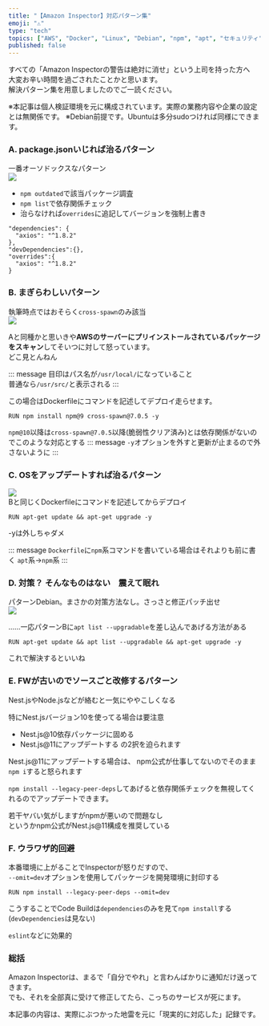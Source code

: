 ```yaml
---
title: "【Amazon Inspector】対応パターン集"
emoji: "⚠️"
type: "tech"
topics: ["AWS", "Docker", "Linux", "Debian", "npm", "apt", "セキュリティ"]
published: false
---
```


すべての「Amazon Inspectorの警告は絶対に消せ」という上司を持った方へ<br>
大変お辛い時間を過ごされたことかと思います。<br>
解決パターン集を用意しましたのでご一読ください。

※本記事は個人検証環境を元に構成されています。実際の業務内容や企業の設定とは無関係です。
※Debian前提です。Ubuntuは多分sudoつければ同様にできます。

### A. package.jsonいじれば治るパターン

一番オーソドックスなパターン<br>
![](https://storage.googleapis.com/zenn-user-upload/7dfed7ae1890-20250711.png)
- ```npm outdated```で該当パッケージ調査
- ```npm list```で依存関係チェック
- 治らなければ```overrides```に追記してバージョンを強制上書き

``` json: package.json
"dependencies": {
  "axios": "^1.8.2"
},
"devDependencies":{},
"overrides":{
  "axios": "^1.8.2"
}
```

### B. まぎらわしいパターン

執筆時点ではおそらく```cross-spawn```のみ該当<br>
![](https://storage.googleapis.com/zenn-user-upload/e94de380756b-20250711.png)

Aと同種かと思いきや**AWSのサーバーにプリインストールされているパッケージをスキャン**してそいつに対して怒っています。<br>
どこ見とんねん

::: message
目印はパス名が```/usr/local/```になっていること<br>
普通なら```/usr/src/```と表示される
:::

この場合はDockerfileにコマンドを記述してデプロイ走らせます。
``` bash: Dockerfile
RUN npm install npm@9 cross-spawn@7.0.5 -y
```
```npm@10```以降は```cross-spawn@7.0.5```以降(脆弱性クリア済み)とは依存関係がないのでこのような対応とする
::: message
```-y```オプションを外すと更新が止まるので外さないように
:::

### C. OSをアップデートすれば治るパターン
![](https://storage.googleapis.com/zenn-user-upload/b4a87d6e80c1-20250711.png)<br>
Bと同じくDockerfileにコマンドを記述してからデプロイ

``` bash: Dockerfile
RUN apt-get update && apt-get upgrade -y
```
-yは外しちゃダメ

::: message
```Dockerfile```に```npm```系コマンドを書いている場合はそれよりも前に書く
```apt```系→```npm```系
:::

### D. 対策？ そんなものはない　震えて眠れ
  パターンDebian。まさかの対策方法なし。さっさと修正パッチ出せ<br>
![](https://storage.googleapis.com/zenn-user-upload/a27e30e42889-20250711.png)

   ......一応パターンBに```apt list --upgradable```を差し込んであげる方法がある

   ``` bash: Dockerfile
   RUN apt-get update && apt list --upgradable && apt-get upgrade -y
   ```

   これで解決するといいね

### E. FWが古いのでソースごと改修するパターン
  Nest.jsやNode.jsなどが絡むと一気にややこしくなる

  特にNest.jsバージョン10を使ってる場合は要注意<br>
  - Nest.js@10依存パッケージに固める
  - Nest.js@11にアップデートする
  の2択を迫られます

  Nest.js@11にアップデートする場合は、
  npm公式が仕事してないのでそのまま```npm i```すると怒られます

  ```npm install --legacy-peer-deps```してあげると依存関係チェックを無視してくれるのでアップデートできます。

  若干ヤバい気がしますがnpmが悪いので問題なし<br>
  というかnpm公式がNest.js@11構成を推奨している

### F. ウラワザ的回避
  本番環境に上がることでInspectorが怒りだすので、<br>
  ```--omit=dev```オプションを使用してパッケージを開発環境に封印する

  ``` bash: Dockerfile
  RUN npm install --legacy-peer-deps --omit=dev
  ```

  こうすることでCode Buildは```dependencies```のみを見て```npm install```する (```devDependencies```は見ない)

  ```eslint```などに効果的

### 総括
Amazon Inspectorは、まるで「自分でやれ」と言わんばかりに通知だけ送ってきます。<br>
でも、それを全部真に受けて修正してたら、こっちのサービスが死にます。

本記事の内容は、実際にぶつかった地雷を元に「現実的に対応した」記録です。
